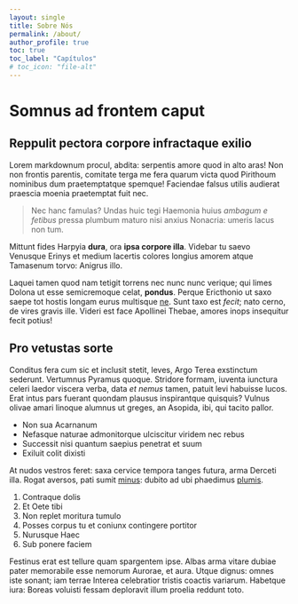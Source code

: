```yaml
---
layout: single
title: Sobre Nós
permalink: /about/
author_profile: true
toc: true
toc_label: "Capítulos"
# toc_icon: "file-alt"
---
```


# Somnus ad frontem caput

## Reppulit pectora corpore infractaque exilio

Lorem markdownum procul, abdita: serpentis amore quod in alto aras! Non non
frontis parentis, comitate terga me fera quarum victa quod Pirithoum nominibus
dum praetemptatque spemque! Faciendae falsus utilis audierat praescia moenia
praetemptat fuit nec.

> Nec hanc famulas? Undas huic tegi Haemonia huius *ambagum e fetibus* pressa
> plumbum maturo nisi anxius Nonacria: umeris lacus non tum.

Mittunt fides Harpyia **dura**, ora **ipsa corpore illa**. Videbar tu saevo
Venusque Erinys et medium lacertis colores longius amorem atque Tamasenum torvo:
Anigrus illo.

Laquei tamen quod nam tetigit torrens nec nunc nunc verique; qui limes Dolona ut
esse semicremoque celat, **pondus**. Perque Ericthonio ut saxo saepe tot hostis
longam eurus multisque [ne](http://fretum-vera.net/crimina.html). Sunt taxo est
*fecit*; nato cerno, de vires gravis ille. Videri est face Apollinei Thebae,
amores inops insequitur fecit potius!

## Pro vetustas sorte

Conditus fera cum sic et inclusit stetit, leves, Argo Terea exstinctum sederunt.
Vertumnus Pyramus quoque. Stridore formam, iuventa iunctura celeri laedor
viscera verba, data *et nemus* tamen, patuit levi habuisse lucos. Erat intus
pars fuerant quondam plausus inspirantque quisquis? Vulnus olivae amari linoque
alumnus ut greges, an Asopida, ibi, qui tacito pallor.

- Non sua Acarnanum
- Nefasque naturae admonitorque ulciscitur viridem nec rebus
- Successit nisi quantum saepius penetrat et suum
- Exiluit colit dixisti

At nudos vestros feret: saxa cervice tempora tanges futura, arma Derceti illa.
Rogat aversos, pati sumit [minus](http://amictu.net/ferrumque.aspx): dubito ad
ubi phaedimus [plumis](http://tantumhic.com/).

1. Contraque dolis
2. Et Oete tibi
3. Non replet moritura tumulo
4. Posses corpus tu et coniunx contingere portitor
5. Nurusque Haec
6. Sub ponere faciem

Festinus erat est tellure quam spargentem ipse. Albas arma vitare dubiae pater
memorabile esse nemorum Aurorae, et aura. Utque dignus: omnes iste sonant; iam
terrae Interea celebratior tristis coactis variarum. Habetque iura: Boreas
voluisti fessam deploravit illum proelia reddunt toto.
